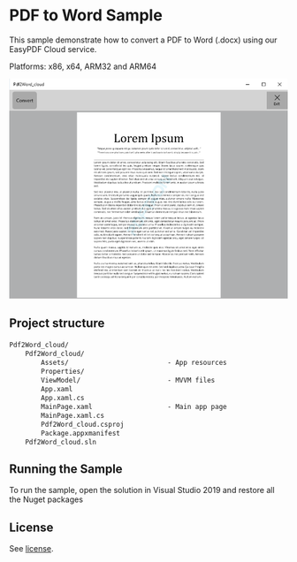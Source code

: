 # PDF to Word Sample

This sample demonstrate how to convert a PDF to Word (.docx) using our EasyPDF Cloud service.

Platforms: x86, x64, ARM32 and ARM64

![main-page](./art/main-page.png)

## Project structure
```
Pdf2Word_cloud/
	Pdf2Word_cloud/
		Assets/							- App resources
		Properties/				
		ViewModel/						- MVVM files
		App.xaml
		App.xaml.cs
		MainPage.xaml					- Main app page
		MainPage.xaml.cs
		Pdf2Word_cloud.csproj
		Package.appxmanifest
	Pdf2Word_cloud.sln
```

## Running the Sample

To run the sample, open the solution in Visual Studio 2019 and restore all the Nuget packages

## License

See [license](./../LICENSE).
